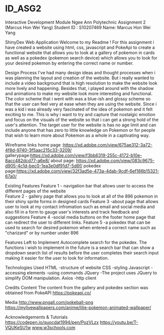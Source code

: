 # ID_ASG2
Interactive Development Module Ngee Ann Polytechnic Assignment 2 (Marcus Hon Wei Yang) 
Student ID : S10207469
Name: Marcus Hon Wei Yang  


ShinyDex Web Application
Welcome to my Readme ! For this assignment i have created a website using html, css, javascript and PokeApi to create a functional website that allows you to look at a gallery of pokemon in cards as well as a pokedex (pokemon search device) which allows you to look for your desired pokemon by entering the correct name or number. 

Design Process
I've had many design ideas and thought processes when i was planning the layout and creation of the website. But i really wanted to include a video background that is high resolution to make the website look more lively and happening. Besides that, i played around with the shadow and animations to make my website look more interesting and functional. The color scheme that i went with was a blue-ish and glossy scheme so that the user can feel very at ease when they are using the website. Since i was a kid i was already very fascinated of the idea of pokemon and it felt exciting to me. This is why i want to try and capture that nostalgic emotion and focus on the visuals of the website so that i can get a strong hold of the user's attention. The target user for the website is has no age limit and can include anyone that has zero to little knowledge on Pokemon or for people that wish to learn more about Pokemon as a whole in a captivating way. 

Wireframe links 
home page :https://xd.adobe.com/view/675ae312-3a72-4f8d-9740-3f5aac215c33-3209/
gallerypage:https://xd.adobe.com/view/f3bb6319-255c-4172-b10e-8acc482dcd77-a6e8/
about page: https://xd.adobe.com/view/083c9675-d905-4c1d-bec0-1ea3e0df91d7-5d6f/
pokedex page:https://xd.adobe.com/view/32f3ad5e-473a-4dab-9cdf-6ef186b15321-67a0/



Existing Features
Feature 1 - navigation bar that allows user to access the different pages of the website  
Feature 2 - gallery page that allows you to look at all of the 896 pokemon in their shiny sprite forms in designed cards
Feature 3 -about page that allows user to look at my contact infromation such as email and social media and also fill in a form to gauge user's interests and track feedback and suggestions
Feature 4 -social media buttons on the footer home page that can redirect the user to different links. 
Feature 5 -a pokedex that can be used to search for desired pokemon when entered a correct name such  as "charizard" or by number under 896

Features Left to Implement
Autocomplete search for the pokedex. 
The functions i wish to implement in the future is a search bar that can show a dropdown search list of results before the user completes their search input making it easier for the user to look for information. 


Technologies Used
HTML 
-structure of website
CSS
-styling
Javascript 
-accessing elements
-using commands 
JQuery
-The project uses JQuery to simplify DOM manipulation.
Axios 
-http client 

Credits
Content
The content from the gallery and pokedex section was obtained from PokeAPI 
https://pokeapi.co/

Media
http://www.pngall.com/pokeball-png
https://mylivewallpapers.com/anime/lilie-pokemon-animated-wallpaper/

Acknowledgements & Tutorials 
https://codepen.io/quocdat1994/pen/PozVLzx
https://youtu.be/T-VQUKeSU1w
www.w3schools.com

